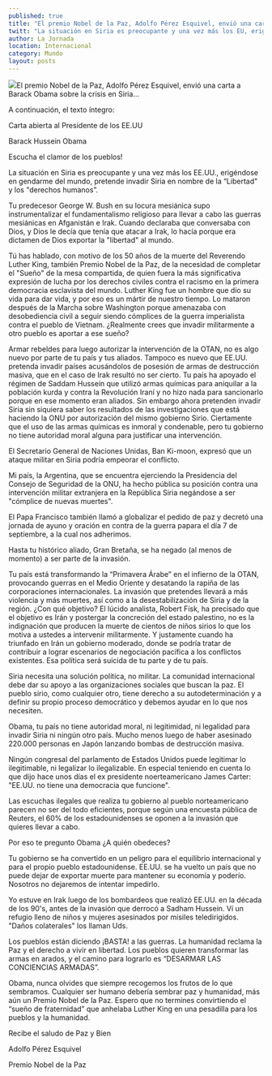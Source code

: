 ```yaml
---
published: true
title: "El premio Nobel de la Paz, Adolfo Pérez Esquivel, envió una carta a Barack Obama sobre la crisis en Siria"
twitt: "La situación en Siria es preocupante y una vez más los EU, erigéndose en gendarme del mundo, pretende invadir Siria en nombre de la “Libertad\" y los \"derechos humanos”, afirmó."
author: La Jornada
location: Internacional
category: Mundo
layout: posts
---
```


![](http://i.imgur.com/lsq3Lnrm.jpg)El premio Nobel de la Paz, Adolfo Pérez Esquivel, envió una carta a Barack Obama sobre la crisis en Siria...

 A continuación, el texto íntegro:


Carta abierta al Presidente de los EE.UU

Barack Hussein Obama

Escucha el clamor de los pueblos!

La situación en Siria es preocupante y una vez más los EE.UU., erigéndose en gendarme del mundo, pretende invadir Siria en nombre de la “Libertad" y los "derechos humanos”.

Tu predecesor George W. Bush en su locura mesiánica supo instrumentalizar el fundamentalismo religioso para llevar a cabo las guerras mesiánicas en Afganistán e Irak. Cuando declaraba que conversaba con Dios, y Dios le decía que tenía que atacar a Irak, lo hacía porque era dictamen de Dios exportar la "libertad" al mundo.

Tú has hablado, con motivo de los 50 años de la muerte del Reverendo Luther King, también Premio Nobel de la Paz, de la necesidad de completar el "Sueño" de la mesa compartida, de quien fuera la más significativa expresión de lucha por los derechos civiles contra el racismo en la primera democracia esclavista del mundo. Luther King fue un hombre que dio su vida para dar vida, y por eso es un mártir de nuestro tiempo. Lo mataron después de la Marcha sobre Washington porque amenazaba con desobediencia civil a seguir siendo cómplices de la guerra imperialista contra el pueblo de Vietnam. ¿Realmente crees que invadir militarmente a otro pueblo es aportar a ese sueño?

Armar rebeldes para luego autorizar la intervención de la OTAN, no es algo nuevo por parte de tu país y tus aliados. Tampoco es nuevo que EE.UU. pretenda invadir países acusándolos de posesión de armas de destrucción masiva, que en el caso de Irak resultó no ser cierto. Tu país ha apoyado el régimen de Saddam Hussein que utilizó armas químicas para aniquilar a la población kurda y contra la Revolución Iraní y no hizo nada para sancionarlo porque en ese momento eran aliados. Sin embargo ahora pretenden invadir Siria sin siquiera saber los resultados de las investigaciones que está haciendo la ONU por autorización del mismo gobierno Sirio. Ciertamente que el uso de las armas químicas es inmoral y condenable, pero tu gobierno no tiene autoridad moral alguna para justificar una intervención.

El Secretario General de Naciones Unidas, Ban Ki-moon, expresó que un ataque militar en Siria podría empeorar el conflicto.

Mi país, la Argentina, que se encuentra ejerciendo la Presidencia del Consejo de Seguridad de la ONU, ha hecho pública su posición contra una intervención militar extranjera en la República Siria negándose a ser "cómplice de nuevas muertes".

El Papa Francisco también llamó a globalizar el pedido de paz y decretó una jornada de ayuno y oración en contra de la guerra papara el día 7 de septiembre, a la cual nos adherimos.

Hasta tu histórico aliado, Gran Bretaña, se ha negado (al menos de momento) a ser parte de la invasión.

Tu país está transformando la “Primavera Árabe” en el infierno de la OTAN, provocando guerras en el Medio Oriente y desatando la rapiña de las corporaciones internacionales. La invasión que pretendes llevará a más violencia y más muertes, así como a la desestabilización de Siria y de la región. ¿Con qué objetivo? El lúcido analista, Robert Fisk, ha precisado que el objetivo es Irán y postergar la concreción del estado palestino, no es la indignación que producen la muerte de cientos de niños sirios lo que los motiva a ustedes a intervenir militarmente. Y justamente cuando ha triunfado en Irán un gobierno moderado, donde se podría tratar de contribuir a lograr escenarios de negociación pacífica a los conflictos existentes. Esa política será suicida de tu parte y de tu país.

Siria necesita una solución política, no militar. La comunidad internacional debe dar su apoyo a las organizaciones sociales que buscan la paz. El pueblo sirio, como cualquier otro, tiene derecho a su autodeterminación y a definir su propio proceso democrático y debemos ayudar en lo que nos necesiten.

Obama, tu país no tiene autoridad moral, ni legitimidad, ni legalidad para invadir Siria ni ningún otro país. Mucho menos luego de haber asesinado 220.000 personas en Japón lanzando bombas de destrucción masiva.

Ningún congresal del parlamento de Estados Unidos puede legitimar lo ilegitimable, ni legalizar lo ilegalizable. En especial teniendo en cuenta lo que dijo hace unos días el ex presidente noerteamericano James Carter: "EE.UU. no tiene una democracia que funcione".

Las escuchas ilegales que realiza tu gobierno al pueblo norteamericano parecen no ser del todo eficientes, porque según una encuesta pública de Reuters, el 60% de los estadounidenses se oponen a la invasión que quieres llevar a cabo.

Por eso te pregunto Obama ¿A quién obedeces?

Tu gobierno se ha convertido en un peligro para el equilibrio internacional y para el propio pueblo estadounidense. EE.UU. se ha vuelto un país que no puede dejar de exportar muerte para mantener su economía y poderío. Nosotros no dejaremos de intentar impedirlo.

Yo estuve en Irak luego de los bombardeos que realizó EE.UU. en la década de los 90's, antes de la invasión que derrocó a Sadham Hussein. Ví un refugio lleno de niños y mujeres asesinados por misiles teledirigidos. "Daños colaterales" los llaman Uds.

Los pueblos están diciendo ¡BASTA! a las guerras. La humanidad reclama la Paz y el derecho a vivir en libertad. Los pueblos quieren transformar las armas en arados, y el camino para lograrlo es “DESARMAR LAS CONCIENCIAS ARMADAS”.

Obama, nunca olvides que siempre recogemos los frutos de lo que sembramos. Cualquier ser humano debería sembrar paz y humanidad, más aún un Premio Nobel de la Paz. Espero que no termines convirtiendo el “sueño de fraternidad” que anhelaba Luther King en una pesadilla para los pueblos y la humanidad.

Recibe el saludo de Paz y Bien




 

Adolfo Pérez Esquivel

Premio Nobel de la Paz
